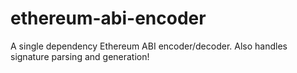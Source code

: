 # ethereum-abi-encoder
A single dependency Ethereum ABI encoder/decoder.  Also handles signature parsing and generation!
